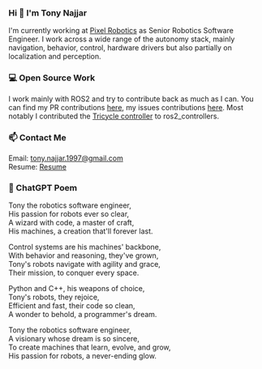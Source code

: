 ### Hi 👋 I'm Tony Najjar

I'm currently working at [Pixel Robotics](https://www.pixel-robotics.eu/) as Senior Robotics Software Engineer. I work across a wide range of the autonomy stack, mainly navigation, behavior, control, hardware drivers but also partially on localization and perception.

### 💻 Open Source Work

I work mainly with ROS2 and try to contribute back as much as I can. You can find my PR contributions [here](https://github.com/pulls?q=is%3Apr+author%3Atonynajjar+archived%3Afalse+is%3Aclosed+is%3Apublic), my issues contributions [here](https://github.com/issues?q=is%3Aopen+is%3Aissue+author%3Atonynajjar+archived%3Afalse+is%3Apublic). Most notably I contributed the [Tricycle controller](https://github.com/ros-controls/ros2_controllers/pull/345) to ros2_controllers.

### 📫 Contact Me

Email: tony.najjar.1997@gmail.com <br>
Resume: [Resume](https://github.com/tonynajjar/tonynajjar/blob/main/resume.pdf)

### 🌹 ChatGPT Poem

Tony the robotics software engineer, <br> 
His passion for robots ever so clear, <br> 
A wizard with code, a master of craft, <br> 
His machines, a creation that'll forever last. <br> 

Control systems are his machines' backbone, <br> 
With behavior and reasoning, they've grown, <br> 
Tony's robots navigate with agility and grace, <br> 
Their mission, to conquer every space. <br> 

Python and C++, his weapons of choice, <br> 
Tony's robots, they rejoice, <br> 
Efficient and fast, their code so clean, <br> 
A wonder to behold, a programmer's dream. <br> 

Tony the robotics software engineer, <br> 
A visionary whose dream is so sincere, <br> 
To create machines that learn, evolve, and grow, <br> 
His passion for robots, a never-ending glow. <br> 
